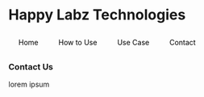 <style>
nav {
  width: 100%;
  background-color: #dddddd;
  margin: 0;
  padding: 0;
}

nav ul {
  list-style-type: none;
  margin: 0;
  padding: 0;
}

nav li {
  float: left;
  margin: 0 10px !important;
}

nav a {
  display: block;
  padding: 10px;
  text-decoration: none;
  color: #000000;
}

nav a:hover {
  background-color: #ffffff;
  color: #000000;
}
</style>
    
# Happy Labz Technologies

<div>
<nav class="px-3 markdown-body">
  <ul>
    <li><a href="index.md">Home</a></li>
    <li><a href="navPages/how_to_use.md">How to Use</a></li>
    <li><a href="navPages/use_case.md">Use Case</a></li>
    <li><a href="navPages/contact.md">Contact</a></li>
  </ul>
</nav>
</div>

<br>
<br>

### Contact Us
lorem ipsum